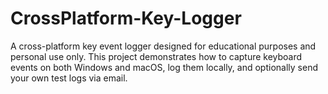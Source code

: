 # CrossPlatform-Key-Logger
A cross-platform key event logger designed for educational purposes and personal use only. This project demonstrates how to capture keyboard events on both Windows and macOS, log them locally, and optionally send your own test logs via email.
